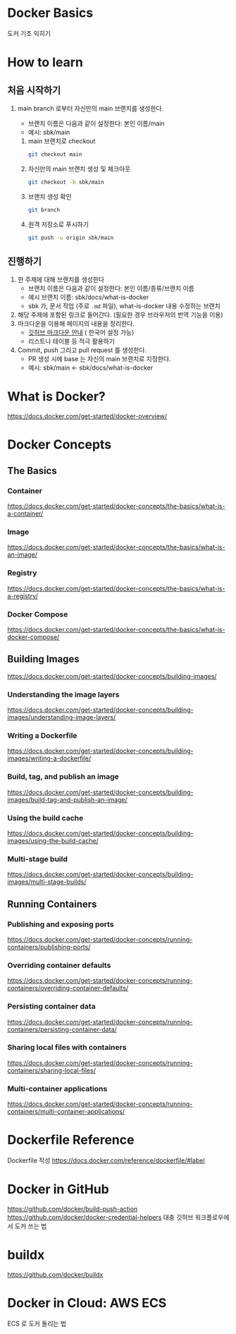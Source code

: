 # Docker Basics

도커 기초 익히기

# How to learn

## 처음 시작하기

1. main branch 로부터 자신만의 main 브랜치를 생성한다.
   - 브랜치 이름은 다음과 같이 설정한다: 본인 이름/main
   - 예시: sbk/main

   1. main 브랜치로 checkout
      ```bash
      git checkout main
      ```
   2. 자신만의 main 브랜치 생성 및 체크아웃
      ```bash
      git checkout -b sbk/main
      ```
   3. 브랜치 생성 확인
      ```bash
      git branch
      ```
   4. 원격 저장소로 푸시하기
      ```bash
      git push -u origin sbk/main
      ```

## 진행하기

1. 한 주제에 대해 브랜치를 생성한다
   - 브랜치 이름은 다음과 같이 설정한다: 본인 이름/종류/브랜치 이름
   - 예시 브랜치 이름: sbk/docs/what-is-docker
   - sbk 가, 문서 작업 (주로 `.md` 파일), what-is-docker 내용 수정하는 브랜치
2. 해당 주제에 포함된 링크로 들어간다. (필요한 경우 브라우저의 번역 기능을 이용)
3. 마크다운을 이용해 페이지의 내용을 정리한다.
    - [깃허브 마크다운 안내](https://docs.github.com/ko/get-started/writing-on-github/getting-started-with-writing-and-formatting-on-github/basic-writing-and-formatting-syntax) (
      한국어 설정 가능)
    - 리스트나 테이블 등 적극 활용하기
4. Commit, push 그리고 pull request 를 생성한다.
   - PR 생성 시에 base 는 자신의 main 브랜치로 지정한다.
   - 예시: sbk/main <- sbk/docs/what-is-docker

# What is Docker?

https://docs.docker.com/get-started/docker-overview/

# Docker Concepts

## The Basics

### Container

https://docs.docker.com/get-started/docker-concepts/the-basics/what-is-a-container/

### Image

https://docs.docker.com/get-started/docker-concepts/the-basics/what-is-an-image/

### Registry

https://docs.docker.com/get-started/docker-concepts/the-basics/what-is-a-registry/

### Docker Compose

https://docs.docker.com/get-started/docker-concepts/the-basics/what-is-docker-compose/

## Building Images

https://docs.docker.com/get-started/docker-concepts/building-images/

### Understanding the image layers

https://docs.docker.com/get-started/docker-concepts/building-images/understanding-image-layers/

### Writing a Dockerfile

https://docs.docker.com/get-started/docker-concepts/building-images/writing-a-dockerfile/

### Build, tag, and publish an image

https://docs.docker.com/get-started/docker-concepts/building-images/build-tag-and-publish-an-image/

### Using the build cache

https://docs.docker.com/get-started/docker-concepts/building-images/using-the-build-cache/

### Multi-stage build

https://docs.docker.com/get-started/docker-concepts/building-images/multi-stage-builds/

## Running Containers

### Publishing and exposing ports

https://docs.docker.com/get-started/docker-concepts/running-containers/publishing-ports/

### Overriding container defaults

https://docs.docker.com/get-started/docker-concepts/running-containers/overriding-container-defaults/

### Persisting container data

https://docs.docker.com/get-started/docker-concepts/running-containers/persisting-container-data/

### Sharing local files with containers

https://docs.docker.com/get-started/docker-concepts/running-containers/sharing-local-files/

### Multi-container applications

https://docs.docker.com/get-started/docker-concepts/running-containers/multi-container-applications/

# Dockerfile Reference

Dockerfile 작성
https://docs.docker.com/reference/dockerfile/#label

# Docker in GitHub

https://github.com/docker/build-push-action
https://github.com/docker/docker-credential-helpers
대충 깃허브 워크플로우에서 도커 쓰는 법

# buildx

https://github.com/docker/buildx

# Docker in Cloud: AWS ECS

ECS 로 도커 돌리는 법